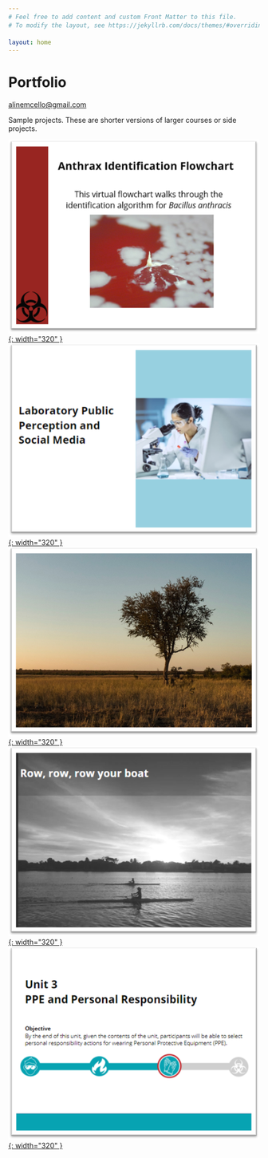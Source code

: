 ```yaml
---
# Feel free to add content and custom Front Matter to this file.
# To modify the layout, see https://jekyllrb.com/docs/themes/#overriding-theme-defaults

layout: home
---
```



# Portfolio

[alinemcello@gmail.com](mailto:alinemcello@gmail.com)

Sample projects. These are shorter versions of larger courses or side projects.

[![Anthrax](projects/index_files/anthrax.png){: width="320" }](projects/anthrax/story.html)
[![Ethics](projects/index_files/ethics.png){: width="320" }](projects/ethics_small/story.html)
[![Safari](projects/index_files/safari.png){: width="320" }](https://www.biointeractive.org/classroom-resources/niche-partitioning-and-dna-metabarcoding)
[![Rowing](projects/index_files/rowing.png){: width="320" }](projects/rowing/story.html)
[![Safety](projects/index_files/safety.png){: width="320" }](projects/safety/story.html)
